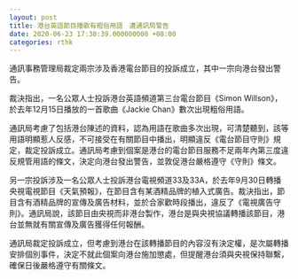 ```yaml
---
layout: post
title: 港台英語節目播歌有粗俗用語　遭通訊局警告
date: 2020-06-23 17:30:39.000000000 +08:00
categories: rthk
---
```


通訊事務管理局裁定兩宗涉及香港電台節目的投訴成立，其中一宗向港台發出警告。

裁決指出，一名公眾人士投訴港台英語頻道第三台電台節目《Simon Willson》，於去年12月15日播放的一首歌曲《Jackie Chan》數次出現粗俗用語。

通訊局考慮了包括港台陳述的資料，認為用語在歌曲多次出現，可清楚聽到，該等用語明顯惹人反感，不可接受在有關節目中播出，明顯違反《電台節目守則》規定，裁定投訴成立。通訊局考慮到個案是港台的電台節目服務不足兩年內第三度違反規管用語的條文，決定向港台發出警告，並敦促港台嚴格遵守《守則》條文。

另一宗投訴涉及一名公眾人士投訴港台電視頻道33及33A，於去年9月30日轉播央視電視節目《天氣預報》，在節目含有某酒精品牌的植入式廣告。裁決指出，節目含有酒精品牌的宣傳及廣告材料，並於合家歡時段播出，違反了《電視廣告守則》。通訊局說，該節目由央視而非港台製作，港台是與央視協議轉播該節目，港台並無就有關宣傳及廣告獲得任何報酬。

通訊局裁定投訴成立，但考慮到港台在該轉播節目的內容沒有決定權，是次屬轉播安排個別事件，決定不就此個案向港台施加懲處，但提醒港台須與央視保持聯繫，確保日後嚴格遵守有關條文。
